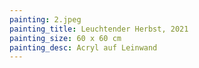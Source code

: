 ```yaml
---
painting: 2.jpeg
painting_title: Leuchtender Herbst, 2021
painting_size: 60 x 60 cm
painting_desc: Acryl auf Leinwand
---
```

